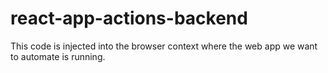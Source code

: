 # react-app-actions-backend

This code is injected into the browser context where the web app we want to automate is running.
